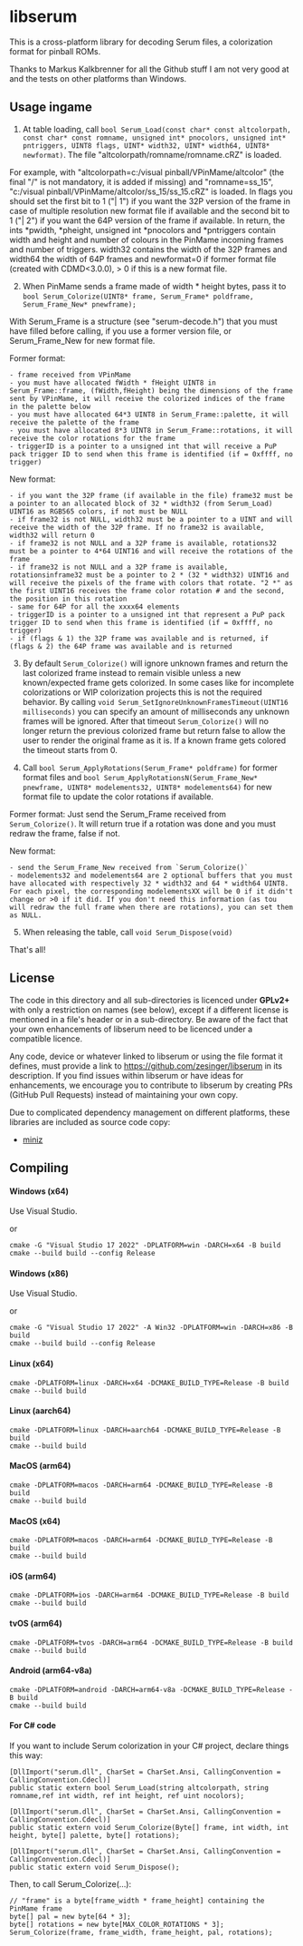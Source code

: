 # libserum
This is a cross-platform library for decoding Serum files, a colorization format for pinball ROMs.

Thanks to Markus Kalkbrenner for all the Github stuff I am not very good at and the tests on other platforms than Windows.

## Usage ingame

1. At table loading, call `bool Serum_Load(const char* const altcolorpath, const char* const romname, unsigned int* pnocolors, unsigned int* pntriggers, UINT8 flags, UINT* width32, UINT* width64, UINT8* newformat)`. The file "altcolorpath/romname/romname.cRZ" is loaded.

For example, with "altcolorpath=c:/visual pinball/VPinMame/altcolor" (the final "/" is not mandatory, it is added if missing) and "romname=ss_15", "c:/visual pinball/VPinMame/altcolor/ss_15/ss_15.cRZ" is loaded.
In flags you should set the first bit to 1 ("| 1") if you want the 32P version of the frame in case of multiple resolution new format file if available and the second bit to 1 ("| 2") if you want the 64P version of the frame if available.
In return, the ints *pwidth, *pheight, unsigned int *pnocolors and *pntriggers contain width and height and number of colours in the PinMame incoming frames and number of triggers.
width32 contains the width of the 32P frames and width64 the width of 64P frames and newformat=0 if former format file (created with CDMD<3.0.0), > 0 if this is a new format file.

2. When PinMame sends a frame made of width * height bytes, pass it to `bool Serum_Colorize(UINT8* frame, Serum_Frame* poldframe, Serum_Frame_New* pnewframe);`

With Serum_Frame is a structure (see "serum-decode.h") that you must have filled before calling, if you use a former version file, or Serum_Frame_New for new format file.

Former format:

	- frame received from VPinMame
 	- you must have allocated fWidth * fHeight UINT8 in Serum_Frame::frame, (fWidth,fHeight) being the dimensions of the frame sent by VPinMame, it will receive the colorized indices of the frame in the palette below
	- you must have allocated 64*3 UINT8 in Serum_Frame::palette, it will receive the palette of the frame
	- you must have allocated 8*3 UINT8 in Serum_Frame::rotations, it will receive the color rotations for the frame
	- triggerID is a pointer to a unsigned int that will receive a PuP pack trigger ID to send when this frame is identified (if = 0xffff, no trigger)
 
New format:

	- if you want the 32P frame (if available in the file) frame32 must be a pointer to an allocated block of 32 * width32 (from Serum_Load) UINT16 as RGB565 colors, if not must be NULL
	- if frame32 is not NULL, width32 must be a pointer to a UINT and will receive the width of the 32P frame. If no frame32 is available, width32 will return 0
	- if frame32 is not NULL and a 32P frame is available, rotations32 must be a pointer to 4*64 UINT16 and will receive the rotations of the frame
	- if frame32 is not NULL and a 32P frame is available, rotationsinframe32 must be a pointer to 2 * (32 * width32) UINT16 and will receive the pixels of the frame with colors that rotate. "2 *" as the first UINT16 receives the frame color rotation # and the second, the position in this rotation
	- same for 64P for all the xxxx64 elements
	- triggerID is a pointer to a unsigned int that represent a PuP pack trigger ID to send when this frame is identified (if = 0xffff, no trigger)
	- if (flags & 1) the 32P frame was available and is returned, if (flags & 2) the 64P frame was available and is returned

3. By default `Serum_Colorize()` will ignore unknown frames and return the last colorized frame instead to remain visible unless a new known/expected frame gets colorized.
In some cases like for incomplete colorizations or WIP colorization projects this is not the required behavior.
By calling `void Serum_SetIgnoreUnknownFramesTimeout(UINT16 milliseconds)` you can specify an amount of milliseconds any unknown frames will be ignored.
After that timeout `Serum_Colorize()` will no longer return the previous colorized frame but return false to allow the user to render the original frame as it is.
If a known frame gets colored the timeout starts from 0.

4. Call `bool Serum_ApplyRotations(Serum_Frame* poldframe)` for former format files and `bool Serum_ApplyRotationsN(Serum_Frame_New* pnewframe, UINT8* modelements32, UINT8* modelements64)` for new format file to update the color rotations if available.

Former format: Just send the Serum_Frame received from `Serum_Colorize()`. It will return true if a rotation was done and you must redraw the frame, false if not.

New format:

	- send the Serum_Frame_New received from `Serum_Colorize()`
 	- modelements32 and modelements64 are 2 optional buffers that you must have allocated with respectively 32 * width32 and 64 * width64 UINT8. For each pixel, the corresponding modelementsXX will be 0 if it didn't change or >0 if it did. If you don't need this information (as tou will redraw the full frame when there are rotations), you can set them as NULL.

5. When releasing the table, call `void Serum_Dispose(void)`

That's all!

## License 
The code in this directory and all sub-directories is licenced under **GPLv2+** with only a restriction on names (see below), except if a different license is
mentioned in a file's header or in a sub-directory. Be aware of the fact that your own enhancements of libserum need to
be licenced under a compatible licence.

Any code, device or whatever linked to libserum or using the file format it defines, must provide a link to https://github.com/zesinger/libserum in its description.
If you find issues within libserum or have ideas for enhancements, we encourage you to contribute to libserum by creating PRs (GitHub Pull Requests) instead of maintaining your own copy.

Due to complicated dependency management on different platforms, these libraries are included as source code copy:
* [miniz](https://github.com/richgel999/miniz)

## Compiling

#### Windows (x64)
Use Visual Studio.

or

```shell
cmake -G "Visual Studio 17 2022" -DPLATFORM=win -DARCH=x64 -B build
cmake --build build --config Release
```

#### Windows (x86)
Use Visual Studio.

or

```shell
cmake -G "Visual Studio 17 2022" -A Win32 -DPLATFORM=win -DARCH=x86 -B build
cmake --build build --config Release
```

#### Linux (x64)
```shell
cmake -DPLATFORM=linux -DARCH=x64 -DCMAKE_BUILD_TYPE=Release -B build
cmake --build build
```

#### Linux (aarch64)
```shell
cmake -DPLATFORM=linux -DARCH=aarch64 -DCMAKE_BUILD_TYPE=Release -B build
cmake --build build
```

#### MacOS (arm64)
```shell
cmake -DPLATFORM=macos -DARCH=arm64 -DCMAKE_BUILD_TYPE=Release -B build
cmake --build build
```

#### MacOS (x64)
```shell
cmake -DPLATFORM=macos -DARCH=arm64 -DCMAKE_BUILD_TYPE=Release -B build
cmake --build build
```

#### iOS (arm64)
```shell
cmake -DPLATFORM=ios -DARCH=arm64 -DCMAKE_BUILD_TYPE=Release -B build
cmake --build build
```

#### tvOS (arm64)
```shell
cmake -DPLATFORM=tvos -DARCH=arm64 -DCMAKE_BUILD_TYPE=Release -B build
cmake --build build
```

#### Android (arm64-v8a)
```shell
cmake -DPLATFORM=android -DARCH=arm64-v8a -DCMAKE_BUILD_TYPE=Release -B build
cmake --build build
```

#### For C# code
If you want to include Serum colorization in your C# project, declare things this way:

```
[DllImport("serum.dll", CharSet = CharSet.Ansi, CallingConvention = CallingConvention.Cdecl)]
public static extern bool Serum_Load(string altcolorpath, string romname,ref int width, ref int height, ref uint nocolors);

[DllImport("serum.dll", CharSet = CharSet.Ansi, CallingConvention = CallingConvention.Cdecl)]
public static extern void Serum_Colorize(Byte[] frame, int width, int height, byte[] palette, byte[] rotations);

[DllImport("serum.dll", CharSet = CharSet.Ansi, CallingConvention = CallingConvention.Cdecl)]
public static extern void Serum_Dispose();
```

Then, to call Serum_Colorize(...):

```
// "frame" is a byte[frame_width * frame_height] containing the PinMame frame
byte[] pal = new byte[64 * 3];
byte[] rotations = new byte[MAX_COLOR_ROTATIONS * 3];
Serum_Colorize(frame, frame_width, frame_height, pal, rotations);
```
